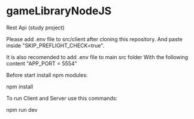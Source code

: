 # gameLibraryNodeJS

Rest Api (study project)

Please add .env file to src/client after cloning this repository.
And paste inside "SKIP_PREFLIGHT_CHECK=true".

It is also recomended to add .env file to main src folder
With the following content "APP_PORT = 5554"

Before start install npm modules:

npm install

To run Client and Server use this commands:

npm run dev
